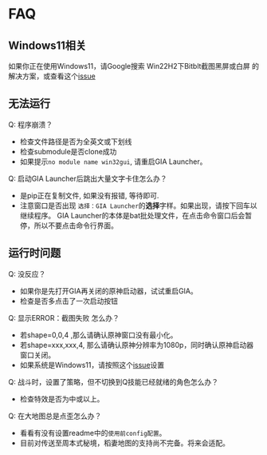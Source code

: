 # FAQ

## Windows11相关

如果你正在使用Windows11，请Google搜索 Win22H2下Bitblt截图黑屏或白屏 的解决方案，或查看这个[issue](https://github.com/GengGode/cvAutoTrack/issues/9)

## 无法运行

Q: 程序崩溃？

- 检查文件路径是否为全英文或下划线
- 检查submodule是否clone成功
- 如果提示`no module name win32gui`, 请重启GIA Launcher。

Q: 启动GIA Launcher后跳出大量文字卡住怎么办？

- 是pip正在复制文件, 如果没有报错, 等待即可.
- 注意窗口是否出现 `选择：GIA Launcher`的<strong>选择</strong>字样。如果出现，请按下回车以继续程序。 GIA Launcher的本体是bat批处理文件，在点击命令窗口后会暂停，所以不要点击命令行界面。

## 运行时问题

Q: 没反应？
- 如果你是先打开GIA再关闭的原神启动器，试试重启GIA。
- 检查是否多点击了一次启动按钮

Q: 显示ERROR：截图失败 怎么办？  
- 若shape=0,0,4 ,那么请确认原神窗口没有最小化。
- 若shape=xxx,xxx,4, 那么请确认原神分辨率为1080p，同时确认原神启动器窗口关闭。
- 如果系统是Windows11，请按照这个[issue](https://github.com/GengGode/cvAutoTrack/issues/9)设置

Q: 战斗时，设置了策略，但不切换到Q技能已经就绪的角色怎么办？  
- 检查特效是否为中或以上。

Q: 在大地图总是点歪怎么办？  
- 看看有没有设置readme中的`使用前config配置`。
- 目前对传送至周本式秘境，稻妻地图的支持尚不完备。将来会适配。